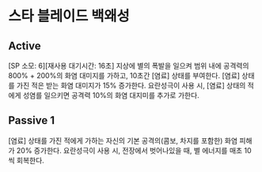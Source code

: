 # 스타 블레이드 백왜성

## Active

[SP 소모: 6][재사용 대기시간: 16초] 지상에 별의 폭발을 일으켜 범위 내에 공격력의 800% + 200%의 화염 대미지를 가하고, 10초간 [염료] 상태를 부여한다. [염료] 상태를 가진 적은 받는 화염 대미지가 15% 증가한다. 요란성극이 사용 시, [염료] 상태의 적에게 성염를 일으키면 공격력 10%의 화염 대지미를 추가로 가한다.

## Passive 1

[염료] 상태를 가진 적에게 가하는 자신의 기본 공격의(콤보, 차지를 포함한) 화염 피해가 20% 증가한다. 요란성극이 사용 시, 전장에서 벗어나있을 때, 별 에너지를 매초 10씩 회복한다.
